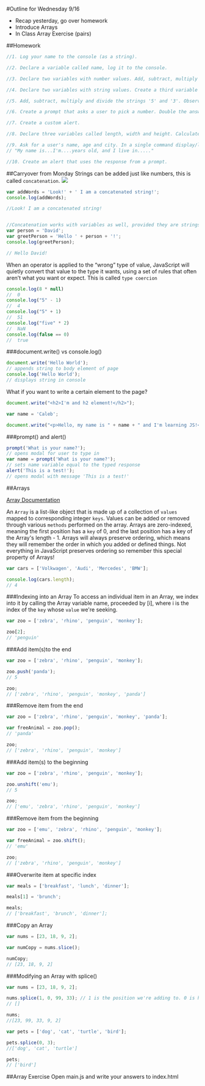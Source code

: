 #Outline for Wednesday 9/16
- Recap yesterday, go over homework
- Introduce Arrays
- In Class Array Exercise (pairs)

##Homework
```javascript
//1. Log your name to the console (as a string).

//2. Declare a variable called name, log it to the console.

//3. Declare two variables with number values. Add, subtract, multiply and divide them.

//4. Declare two variables with string values. Create a third variable that concatenates them.

//5. Add, subtract, multiply and divide the strings '5' and '3'. Observe and explain the results.

//6. Create a prompt that asks a user to pick a number. Double the answer.

//7. Create a custom alert.

//8. Declare three variables called length, width and height. Calculate area and volume.

//9. Ask for a user's name, age and city. In a single command display/log the sentence:
// "My name is...I'm....years old, and I live in....."

//10. Create an alert that uses the response from a prompt.
```
##Carryover from Monday
Strings can be added just like numbers, this is called `concatenation`.
![](http://www.reactiongifs.com/r/com.gif)
```javascript
var addWords = 'Look!' + ' I am a concatenated string!';
console.log(addWords);

//Look! I am a concatenated string!


//Concatenation works with variables as well, provided they are strings.
var person = 'David';
var greetPerson = 'Hello ' + person + '!';
console.log(greetPerson);

// Hello David!
```
When an operator is applied to the “wrong” type of value, JavaScript will quietly convert that value to the type it wants, using a set of rules that often aren’t what you want or expect. This is called `type coercion`

```javascript
console.log(8 * null)
//  0
console.log("5" - 1)
//  4
console.log("5" + 1)
//  51
console.log("five" * 2)
//  NaN
console.log(false == 0)
//  true

```
###document.write() vs console.log()
```javascript
document.write('Hello World');
// appends string to body element of page
console.log('Hello World');
// displays string in console
```
What if you want to write a certain element to the page?
```javascript
document.write("<h2>I'm and h2 element!</h2>");

var name = 'Caleb';

document.write("<p>Hello, my name is " + name + " and I'm learning JS!</p>");
```

###prompt() and alert()
```javascript
prompt('What is your name?');
// opens modal for user to type in
var name = prompt('What is your name?');
// sets name variable equal to the typed response
alert('This is a test!');
// opens modal with message 'This is a test!'
```


##Arrays

[Array Documentation](https://developer.mozilla.org/en-US/docs/Web/JavaScript/Reference/Global_Objects/Array)

An `Array` is a list-like object that is made up of a collection of `values` mapped to corresponding integer `keys`. Values can be added or removed through various `methods` performed on the array. Arrays are zero-indexed, meaning the first position has a `key` of 0, and the last position has a key of the Array's length - 1. Arrays will always preserve ordering, which means they will remember the order in which you added or defined things. Not everything in JavaScript preserves ordering so remember this special property of Arrays!

```javascript
var cars = ['Volkwagen', 'Audi', 'Mercedes', 'BMW'];

console.log(cars.length);
// 4
```
###Indexing into an Array
To access an individual item in an Array, we index into it by calling the Array variable name, proceeded by [i], where i is the index of the `key` whose `value` we're seeking.

```javascript
var zoo = ['zebra', 'rhino', 'penguin', 'monkey'];

zoo[2];
// 'penguin'
```
###Add item(s)to the end
```javascript
var zoo = ['zebra', 'rhino', 'penguin', 'monkey'];

zoo.push('panda');
// 5

zoo;
// ['zebra', 'rhino', 'penguin', 'monkey', 'panda']
```
###Remove item from the end
```javascript
var zoo = ['zebra', 'rhino', 'penguin', 'monkey', 'panda'];

var freeAnimal = zoo.pop();
// 'panda'

zoo;
// ['zebra', 'rhino', 'penguin', 'monkey']
```
###Add item(s) to the beginning
```javascript
var zoo = ['zebra', 'rhino', 'penguin', 'monkey'];

zoo.unshift('emu');
// 5

zoo;
// ['emu', 'zebra', 'rhino', 'penguin', 'monkey']
```
###Remove item from the beginning
```javascript
var zoo = ['emu', 'zebra', 'rhino', 'penguin', 'monkey'];

var freeAnimal = zoo.shift();
// 'emu'

zoo;
// ['zebra', 'rhino', 'penguin', 'monkey']
```
###Overwrite item at specific index
```javascript
var meals = ['breakfast', 'lunch', 'dinner'];

meals[1] = 'brunch';

meals;
// ['breakfast', 'brunch', 'dinner'];
```
###Copy an Array
```javascript
var nums = [23, 18, 9, 2];

var numCopy = nums.slice();

numCopy;
// [23, 18, 9, 2]

```
###Modifying an Array with splice()
```javascript
var nums = [23, 18, 9, 2];

nums.splice(1, 0, 99, 33); // 1 is the position we're adding to. 0 is how many items we're removing. 99, 33 are the items we're adding
// []

nums;
//[23, 99, 33, 9, 2]

var pets = ['dog', 'cat', 'turtle', 'bird'];

pets.splice(0, 3);
//['dog', 'cat', 'turtle']

pets;
// ['bird']
```
##Array Exercise
Open main.js and write your answers to index.html
